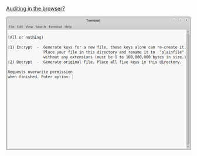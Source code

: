 <!---
Decrypt a file if all key carriers are present.
5 100MB-keys/file (generates 500MB in 15m.)
Max file size: 100MB.
-->



[Auditing in the browser?](https://coliru.stacked-crooked.com/a/ff9e830eac98f4e4)

<p align="center">
  <img src="https://github.com/compromise-evident/Allornothing/blob/main/Other/Terminal.png">
</p>
